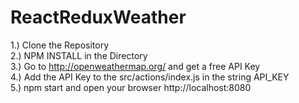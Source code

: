 # ReactReduxWeather

1.) Clone the Repository <br>
2.) NPM INSTALL in the Directory <br>
3.) Go to http://openweathermap.org/ and get a free API Key <br>
4.) Add the API Key to the src/actions/index.js in the string API_KEY <br>
5.) npm start and open your browser http://localhost:8080 <br>

